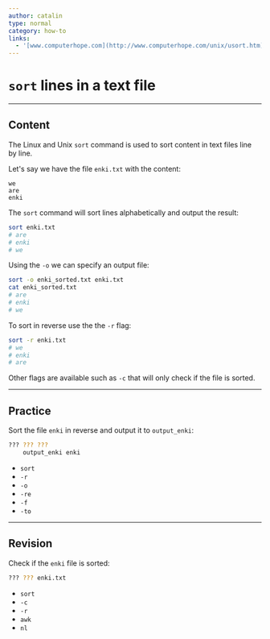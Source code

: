 ```yaml
---
author: catalin
type: normal
category: how-to
links:
  - '[www.computerhope.com](http://www.computerhope.com/unix/usort.htm){website}'
---
```


# `sort` lines in a text file


---

## Content

The Linux and Unix `sort` command is used to sort content in text files line by line.

Let's say we have the file `enki.txt` with the content:

```plain-text
we
are 
enki
```

The `sort` command will sort lines alphabetically and output the result:

```bash
sort enki.txt
# are 
# enki 
# we
```

Using the `-o` we can specify an output file:

```bash
sort -o enki_sorted.txt enki.txt
cat enki_sorted.txt
# are
# enki
# we
```

To sort in reverse use the the `-r` flag:

```bash
sort -r enki.txt
# we
# enki
# are
```

Other flags are available such as `-c` that will only check if the file is sorted.


---

## Practice

Sort the file `enki` in reverse and output it to `output_enki`:

```bash
??? ??? ??? 
    output_enki enki
```

- `sort`
- `-r`
- `-o`
- `-re`
- `-f`
- `-to`


---

## Revision

Check if the `enki` file is sorted:

```bash
??? ??? enki.txt
```

- `sort`
- `-c`
- `-r`
- `awk`
- `nl`
